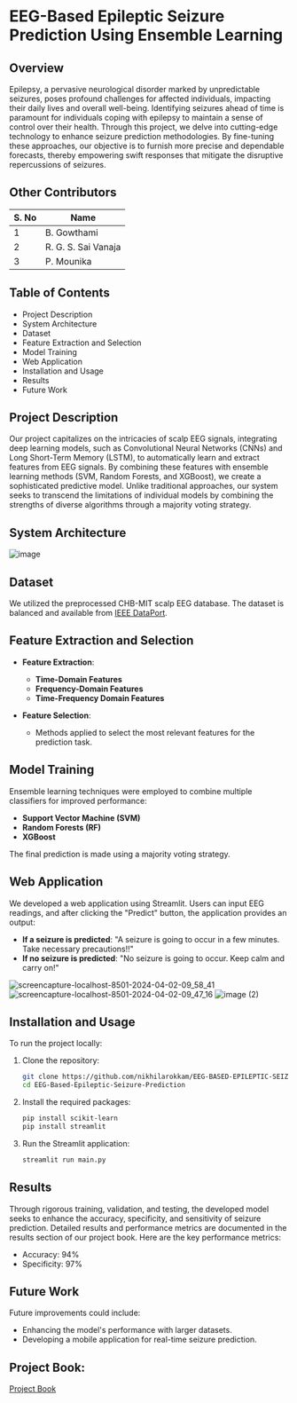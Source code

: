 # EEG-Based Epileptic Seizure Prediction Using Ensemble Learning







## Overview

Epilepsy, a pervasive neurological disorder marked by unpredictable seizures, poses profound challenges for affected individuals, impacting their daily lives and overall well-being. Identifying seizures ahead of time is paramount for individuals coping with epilepsy to maintain a sense of control over their health. Through this project, we delve into cutting-edge technology to enhance seizure prediction methodologies. By fine-tuning these approaches, our objective is to furnish more precise and dependable forecasts, thereby empowering swift responses that mitigate the disruptive repercussions of seizures.

## Other Contributors

| S. No        | Name                 |
|-------------|----------------------|
| 1      | B. Gowthami          |
| 2      | R. G. S. Sai Vanaja  |
| 3      | P. Mounika           |

## Table of Contents

- Project Description
- System Architecture
- Dataset
- Feature Extraction and Selection
- Model Training
- Web Application
- Installation and Usage
- Results
- Future Work
  
## Project Description

Our project capitalizes on the intricacies of scalp EEG signals, integrating deep learning models, such as Convolutional Neural Networks (CNNs) and Long Short-Term Memory (LSTM), to automatically learn and extract features from EEG signals. By combining these features with ensemble learning methods (SVM, Random Forests, and XGBoost), we create a sophisticated predictive model. Unlike traditional approaches, our system seeks to transcend the limitations of individual models by combining the strengths of diverse algorithms through a majority voting strategy.

## System Architecture

![image](https://github.com/nikhilarokkam/EEG-BASED-EPILEPTIC-SEIZURE-PREDICTION-USING-ENSEMBLE-LEARNING/assets/115566678/9f0cd0ac-db5f-43e6-b9ef-4244095e762f)

## Dataset

We utilized the preprocessed CHB-MIT scalp EEG database. The dataset is balanced and available from [IEEE DataPort](https://ieee-dataport.org/open-access/preprocessed-chb-mit-scalp-eeg-database).

## Feature Extraction and Selection

- **Feature Extraction**:
  - **Time-Domain Features**
  - **Frequency-Domain Features**
  - **Time-Frequency Domain Features**

- **Feature Selection**:
  - Methods applied to select the most relevant features for the prediction task.

## Model Training

Ensemble learning techniques were employed to combine multiple classifiers for improved performance:
- **Support Vector Machine (SVM)**
- **Random Forests (RF)**
- **XGBoost**

The final prediction is made using a majority voting strategy.

## Web Application

We developed a web application using Streamlit. Users can input EEG readings, and after clicking the "Predict" button, the application provides an output:
- **If a seizure is predicted**: "A seizure is going to occur in a few minutes. Take necessary precautions!!"
- **If no seizure is predicted**: "No seizure is going to occur. Keep calm and carry on!"

![screencapture-localhost-8501-2024-04-02-09_58_41](https://github.com/nikhilarokkam/EEG-BASED-EPILEPTIC-SEIZURE-PREDICTION-USING-ENSEMBLE-LEARNING/assets/115566678/98af72d6-f38c-4fab-b9b7-6d925e219e98)
![screencapture-localhost-8501-2024-04-02-09_47_16](https://github.com/nikhilarokkam/EEG-BASED-EPILEPTIC-SEIZURE-PREDICTION-USING-ENSEMBLE-LEARNING/assets/115566678/f31b1a35-eb85-4f93-b27a-f6ffae08dd34)
![image (2)](https://github.com/nikhilarokkam/EEG-BASED-EPILEPTIC-SEIZURE-PREDICTION-USING-ENSEMBLE-LEARNING/assets/115566678/5d631894-8ffa-4764-87fa-15365741bf72)

## Installation and Usage

To run the project locally:

1. Clone the repository:
   ```bash
   git clone https://github.com/nikhilarokkam/EEG-BASED-EPILEPTIC-SEIZURE-PREDICTION-USING-ENSEMBLE-LEARNING.git
   cd EEG-Based-Epileptic-Seizure-Prediction
2. Install the required packages:
   ```bash
   pip install scikit-learn
   pip install streamlit
3. Run the Streamlit application:
   ```bash
   streamlit run main.py

## Results

Through rigorous training, validation, and testing, the developed model seeks to enhance the accuracy, specificity, and sensitivity of seizure prediction. Detailed results and performance metrics are documented in the results section of our project book.  Here are the key performance metrics:

- Accuracy: 94%
- Specificity: 97%

## Future Work
Future improvements could include:

- Enhancing the model's performance with larger datasets.
- Developing a mobile application for real-time seizure prediction.

## Project Book:
[Project Book](https://github.com/nikhilarokkam/EEG-BASED-EPILEPTIC-SEIZURE-PREDICTION-USING-ENSEMBLE-LEARNING/files/15372250/Project.Book.1.pdf)
